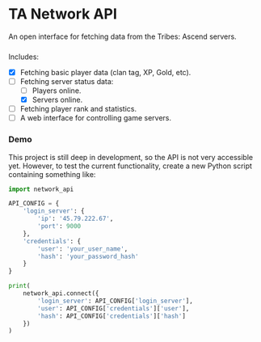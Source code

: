 # TA Network API

An open interface for fetching data from the Tribes: Ascend servers.

###


Includes:  
- [x] Fetching basic player data (clan tag, XP, Gold, etc).
- [ ] Fetching server status data:
  - [ ] Players online.
  - [x] Servers online.
- [ ] Fetching player rank and statistics.
- [ ] A web interface for controlling game servers.

### Demo

This project is still deep in development, so the API is not very accessible yet. However, to test the current functionality, create a new Python script containing something like:

```python
import network_api

API_CONFIG = {
	'login_server': {
		'ip': '45.79.222.67',
		'port': 9000
	},
	'credentials': {
		'user': 'your_user_name',
		'hash': 'your_password_hash'
	}
}

print(
	network_api.connect({
		'login_server': API_CONFIG['login_server'],
		'user': API_CONFIG['credentials']['user'],
		'hash': API_CONFIG['credentials']['hash']
	})
)
```
